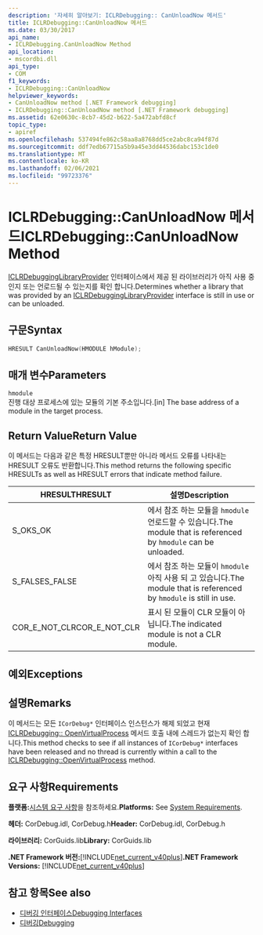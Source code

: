 ```yaml
---
description: '자세히 알아보기: ICLRDebugging:: CanUnloadNow 메서드'
title: ICLRDebugging::CanUnloadNow 메서드
ms.date: 03/30/2017
api_name:
- ICLRDebugging.CanUnloadNow Method
api_location:
- mscordbi.dll
api_type:
- COM
f1_keywords:
- ICLRDebugging::CanUnloadNow
helpviewer_keywords:
- CanUnloadNow method [.NET Framework debugging]
- ICLRDebugging::CanUnloadNow method [.NET Framework debugging]
ms.assetid: 62e0630c-8cb7-45d2-b622-5a472abfd8cf
topic_type:
- apiref
ms.openlocfilehash: 537494fe862c58aa8a8768dd5ce2abc8ca94f87d
ms.sourcegitcommit: ddf7edb67715a5b9a45e3dd44536dabc153c1de0
ms.translationtype: MT
ms.contentlocale: ko-KR
ms.lasthandoff: 02/06/2021
ms.locfileid: "99723376"
---
```

# <a name="iclrdebuggingcanunloadnow-method"></a><span data-ttu-id="028b3-103">ICLRDebugging::CanUnloadNow 메서드</span><span class="sxs-lookup"><span data-stu-id="028b3-103">ICLRDebugging::CanUnloadNow Method</span></span>

<span data-ttu-id="028b3-104">[ICLRDebuggingLibraryProvider](iclrdebugginglibraryprovider-interface.md) 인터페이스에서 제공 된 라이브러리가 아직 사용 중인지 또는 언로드될 수 있는지를 확인 합니다.</span><span class="sxs-lookup"><span data-stu-id="028b3-104">Determines whether a library that was provided by an [ICLRDebuggingLibraryProvider](iclrdebugginglibraryprovider-interface.md) interface is still in use or can be unloaded.</span></span>  
  
## <a name="syntax"></a><span data-ttu-id="028b3-105">구문</span><span class="sxs-lookup"><span data-stu-id="028b3-105">Syntax</span></span>  
  
```cpp  
HRESULT CanUnloadNow(HMODULE hModule);  
```  
  
## <a name="parameters"></a><span data-ttu-id="028b3-106">매개 변수</span><span class="sxs-lookup"><span data-stu-id="028b3-106">Parameters</span></span>  

 `hmodule`  
 <span data-ttu-id="028b3-107">진행 대상 프로세스에 있는 모듈의 기본 주소입니다.</span><span class="sxs-lookup"><span data-stu-id="028b3-107">[in] The base address of a module in the target process.</span></span>  
  
## <a name="return-value"></a><span data-ttu-id="028b3-108">Return Value</span><span class="sxs-lookup"><span data-stu-id="028b3-108">Return Value</span></span>  

 <span data-ttu-id="028b3-109">이 메서드는 다음과 같은 특정 HRESULT뿐만 아니라 메서드 오류를 나타내는 HRESULT 오류도 반환합니다.</span><span class="sxs-lookup"><span data-stu-id="028b3-109">This method returns the following specific HRESULTs as well as HRESULT errors that indicate method failure.</span></span>  
  
|<span data-ttu-id="028b3-110">HRESULT</span><span class="sxs-lookup"><span data-stu-id="028b3-110">HRESULT</span></span>|<span data-ttu-id="028b3-111">설명</span><span class="sxs-lookup"><span data-stu-id="028b3-111">Description</span></span>|  
|-------------|-----------------|  
|<span data-ttu-id="028b3-112">S_OK</span><span class="sxs-lookup"><span data-stu-id="028b3-112">S_OK</span></span>|<span data-ttu-id="028b3-113">에서 참조 하는 모듈을 `hmodule` 언로드할 수 있습니다.</span><span class="sxs-lookup"><span data-stu-id="028b3-113">The module that is referenced by `hmodule` can be unloaded.</span></span>|  
|<span data-ttu-id="028b3-114">S_FALSE</span><span class="sxs-lookup"><span data-stu-id="028b3-114">S_FALSE</span></span>|<span data-ttu-id="028b3-115">에서 참조 하는 모듈이 `hmodule` 아직 사용 되 고 있습니다.</span><span class="sxs-lookup"><span data-stu-id="028b3-115">The module that is referenced by `hmodule` is still in use.</span></span>|  
|<span data-ttu-id="028b3-116">COR_E_NOT_CLR</span><span class="sxs-lookup"><span data-stu-id="028b3-116">COR_E_NOT_CLR</span></span>|<span data-ttu-id="028b3-117">표시 된 모듈이 CLR 모듈이 아닙니다.</span><span class="sxs-lookup"><span data-stu-id="028b3-117">The indicated module is not a CLR module.</span></span>|  
  
## <a name="exceptions"></a><span data-ttu-id="028b3-118">예외</span><span class="sxs-lookup"><span data-stu-id="028b3-118">Exceptions</span></span>  
  
## <a name="remarks"></a><span data-ttu-id="028b3-119">설명</span><span class="sxs-lookup"><span data-stu-id="028b3-119">Remarks</span></span>  

 <span data-ttu-id="028b3-120">이 메서드는 모든 `ICorDebug*` 인터페이스 인스턴스가 해제 되었고 현재 [ICLRDebugging:: OpenVirtualProcess](iclrdebugging-openvirtualprocess-method.md) 메서드 호출 내에 스레드가 없는지 확인 합니다.</span><span class="sxs-lookup"><span data-stu-id="028b3-120">This method checks to see if all instances of `ICorDebug*` interfaces have been released and no thread is currently within a call to the [ICLRDebugging::OpenVirtualProcess](iclrdebugging-openvirtualprocess-method.md) method.</span></span>  
  
## <a name="requirements"></a><span data-ttu-id="028b3-121">요구 사항</span><span class="sxs-lookup"><span data-stu-id="028b3-121">Requirements</span></span>  

 <span data-ttu-id="028b3-122">**플랫폼:**[시스템 요구 사항](../../get-started/system-requirements.md)을 참조하세요.</span><span class="sxs-lookup"><span data-stu-id="028b3-122">**Platforms:** See [System Requirements](../../get-started/system-requirements.md).</span></span>  
  
 <span data-ttu-id="028b3-123">**헤더:** CorDebug.idl, CorDebug.h</span><span class="sxs-lookup"><span data-stu-id="028b3-123">**Header:** CorDebug.idl, CorDebug.h</span></span>  
  
 <span data-ttu-id="028b3-124">**라이브러리:** CorGuids.lib</span><span class="sxs-lookup"><span data-stu-id="028b3-124">**Library:** CorGuids.lib</span></span>  
  
 <span data-ttu-id="028b3-125">**.NET Framework 버전:**[!INCLUDE[net_current_v40plus](../../../../includes/net-current-v40plus-md.md)]</span><span class="sxs-lookup"><span data-stu-id="028b3-125">**.NET Framework Versions:** [!INCLUDE[net_current_v40plus](../../../../includes/net-current-v40plus-md.md)]</span></span>  
  
## <a name="see-also"></a><span data-ttu-id="028b3-126">참고 항목</span><span class="sxs-lookup"><span data-stu-id="028b3-126">See also</span></span>

- [<span data-ttu-id="028b3-127">디버깅 인터페이스</span><span class="sxs-lookup"><span data-stu-id="028b3-127">Debugging Interfaces</span></span>](debugging-interfaces.md)
- [<span data-ttu-id="028b3-128">디버깅</span><span class="sxs-lookup"><span data-stu-id="028b3-128">Debugging</span></span>](index.md)
